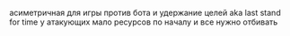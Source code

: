 асиметричная для игры против бота и удержание целей aka last stand for time у атакующих мало ресурсов по началу и все нужно отбивать
